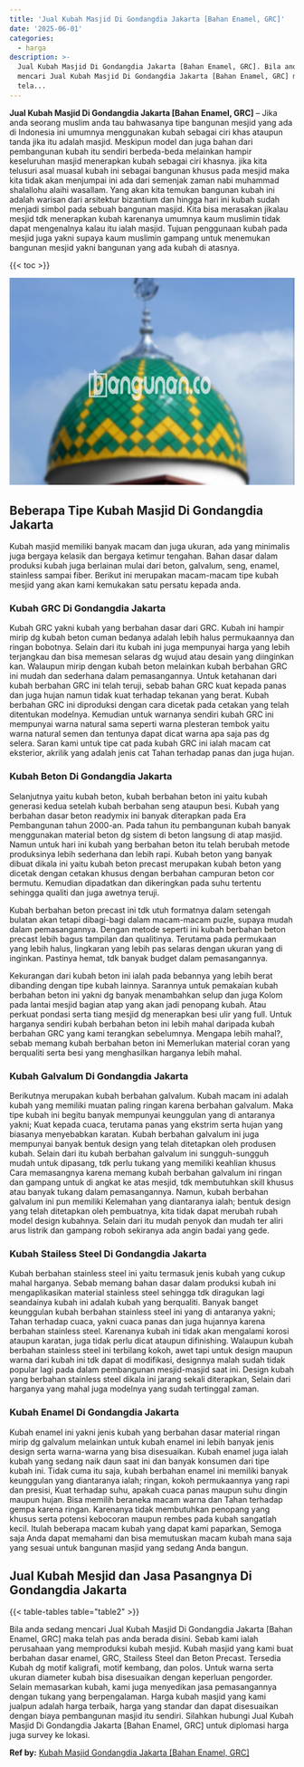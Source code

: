 ```yaml
---
title: 'Jual Kubah Masjid Di Gondangdia Jakarta [Bahan Enamel, GRC]'
date: '2025-06-01'
categories:
  - harga
description: >-
  Jual Kubah Masjid Di Gondangdia Jakarta [Bahan Enamel, GRC]. Bila anda sedang
  mencari Jual Kubah Masjid Di Gondangdia Jakarta [Bahan Enamel, GRC] maka
  tela...
---
```


**Jual Kubah Masjid Di Gondangdia Jakarta \[Bahan Enamel, GRC\]** – Jika anda seorang muslim anda tau bahwasanya tipe bangunan mesjid yang ada di Indonesia ini umumnya menggunakan kubah sebagai ciri khas ataupun tanda jika itu adalah masjid. Meskipun model dan juga bahan dari pembangunan kubah itu sendiri berbeda-beda melainkan hampir keseluruhan masjid menerapkan kubah sebagai ciri khasnya. jika kita telusuri asal muasal kubah ini sebagai bangunan khusus pada mesjid maka kita tidak akan menjumpai ini ada dari semenjak zaman nabi muhammad shalallohu alaihi wasallam. Yang akan kita temukan bangunan kubah ini adalah warisan dari arsitektur bizantium dan hingga hari ini kubah sudah menjadi simbol pada sebuah bangunan masjid. Kita bisa merasakan jikalau mesjid tdk menerapkan kubah karenanya umumnya kaum muslimin tidak dapat mengenalnya kalau itu ialah masjid. Tujuan penggunaan kubah pada mesjid juga yakni supaya kaum muslimin gampang untuk menemukan bangunan mesjid yakni bangunan yang ada kubah di atasnya.

{{< toc >}}

![Jual Kubah Masjid Di Gondangdia Jakarta [Bahan Enamel, GRC]](/images/jual-kubah-masjid-36.png)

## Beberapa Tipe Kubah Masjid Di Gondangdia Jakarta

Kubah masjid memiliki banyak macam dan juga ukuran, ada yang minimalis juga bergaya kelasik dan bergaya ketimur tengahan. Bahan dasar dalam produksi kubah juga berlainan mulai dari beton, galvalum, seng, enamel, stainless sampai fiber. Berikut ini merupakan macam-macam tipe kubah mesjid yang akan kami kemukakan satu persatu kepada anda.

### Kubah GRC Di Gondangdia Jakarta

Kubah GRC yakni kubah yang berbahan dasar dari GRC. Kubah ini hampir mirip dg kubah beton cuman bedanya adalah lebih halus permukaannya dan ringan bobotnya. Selain dari itu kubah ini juga mempunyai harga yang lebih terjangkau dan bisa memesan selaras dg wujud atau desain yang diinginkan kan. Walaupun mirip dengan kubah beton melainkan kubah berbahan GRC ini mudah dan sederhana dalam pemasangannya. Untuk ketahanan dari kubah berbahan GRC ini telah teruji, sebab bahan GRC kuat kepada panas dan juga hujan namun tidak kuat terhadap tekanan yang berat. Kubah berbahan GRC ini diproduksi dengan cara dicetak pada cetakan yang telah ditentukan modelnya. Kemudian untuk warnanya sendiri kubah GRC ini mempunyai warna natural sama seperti warna plesteran tembok yaitu warna natural semen dan tentunya dapat dicat warna apa saja pas dg selera. Saran kami untuk tipe cat pada kubah GRC ini ialah macam cat eksterior, akrilik yang adalah jenis cat Tahan terhadap panas dan juga hujan.

### Kubah Beton Di Gondangdia Jakarta

Selanjutnya yaitu kubah beton, kubah berbahan beton ini yaitu kubah generasi kedua setelah kubah berbahan seng ataupun besi. Kubah yang berbahan dasar beton readymix ini banyak diterapkan pada Era Pembangunan tahun 2000-an. Pada tahun itu pembangunan kubah banyak menggunakan material beton dg sistem di beton langsung di atap masjid. Namun untuk hari ini kubah yang berbahan beton itu telah berubah metode produksinya lebih sederhana dan lebih rapi. Kubah beton yang banyak dibuat dikala ini yaitu kubah beton precast merupakan kubah beton yang dicetak dengan cetakan khusus dengan berbahan campuran beton cor bermutu. Kemudian dipadatkan dan dikeringkan pada suhu tertentu sehingga qualiti dan juga awetnya teruji.

Kubah berbahan beton precast ini tdk utuh formatnya dalam setengah bulatan akan tetapi dibagi-bagi dalam macam-macam puzle, supaya mudah dalam pemasangannya. Dengan metode seperti ini kubah berbahan beton precast lebih bagus tampilan dan qualitinya. Terutama pada permukaan yang lebih halus, lingkaran yang lebih pas selaras dengan ukuran yang di inginkan. Pastinya hemat, tdk banyak budget dalam pemasangannya.

Kekurangan dari kubah beton ini ialah pada bebannya yang lebih berat dibanding dengan tipe kubah lainnya. Sarannya untuk pemakaian kubah berbahan beton ini yakni dg banyak menambahkan selup dan juga Kolom pada lantai mesjid bagian atap yang akan jadi penopang kubah. Atau perkuat pondasi serta tiang mesjid dg menerapkan besi ulir yang full. Untuk harganya sendiri kubah berbahan beton ini lebih mahal daripada kubah berbahan GRC yang kami terangkan sebelumnya. Mengapa lebih mahal?, sebab memang kubah berbahan beton ini Memerlukan material coran yang berqualiti serta besi yang menghasilkan harganya lebih mahal.

### Kubah Galvalum Di Gondangdia Jakarta

Berikutnya merupakan kubah berbahan galvalum. Kubah macam ini adalah kubah yang memiliki muatan paling ringan karena berbahan galvalum. Maka tipe kubah ini begitu banyak mempunyai keunggulan yang di antaranya yakni; Kuat kepada cuaca, terutama panas yang ekstrim serta hujan yang biasanya menyebabkan karatan. Kubah berbahan galvalum ini juga mempunyai banyak bentuk design yang telah ditetapkan oleh produsen kubah. Selain dari itu kubah berbahan galvalum ini sungguh-sungguh mudah untuk dipasang, tdk perlu tukang yang memiliki keahlian khusus Cara memasangnya karena memang kubah berbahan galvalum ini ringan dan gampang untuk di angkat ke atas mesjid, tdk membutuhkan skill khusus atau banyak tukang dalam pemasangannya. Namun, kubah berbahan galvalum ini pun memiliki Kelemahan yang diantaranya ialah; bentuk design yang telah ditetapkan oleh pembuatnya, kita tidak dapat merubah rubah model design kubahnya. Selain dari itu mudah penyok dan mudah ter aliri arus listrik dan gampang roboh sekiranya ada angin badai yang gede.

### Kubah Stailess Steel Di Gondangdia Jakarta

Kubah berbahan stainless steel ini yaitu termasuk jenis kubah yang cukup mahal harganya. Sebab memang bahan dasar dalam produksi kubah ini mengaplikasikan material stainless steel sehingga tdk diragukan lagi seandainya kubah ini adalah kubah yang berqualiti. Banyak banget keunggulan kubah berbahan stainless steel ini yang di antaranya yakni; Tahan terhadap cuaca, yakni cuaca panas dan juga hujannya karena berbahan stainless steel. Karenanya kubah ini tidak akan mengalami korosi ataupun karatan, juga tidak perlu dicat ataupun difinishing. Walaupun kubah berbahan stainless steel ini terbilang kokoh, awet tapi untuk design maupun warna dari kubah ini tdk dapat di modifikasi, designnya malah sudah tidak popular lagi pada dalam pembangunan mesjid-masjid saat ini. Design kubah yang berbahan stainless steel dikala ini jarang sekali diterapkan, Selain dari harganya yang mahal juga modelnya yang sudah tertinggal zaman.

### Kubah Enamel Di Gondangdia Jakarta

Kubah enamel ini yakni jenis kubah yang berbahan dasar material ringan mirip dg galvalum melainkan untuk kubah enamel ini lebih banyak jenis design serta warna-warna yang bisa disesuaikan. Kubah enamel juga ialah kubah yang sedang naik daun saat ini dan banyak konsumen dari tipe kubah ini. Tidak cuma itu saja, kubah berbahan enamel ini memiliki banyak keunggulan yang diantaranya ialah; ringan, kokoh permukaannya yang rapi dan presisi, Kuat terhadap suhu, apakah cuaca panas maupun suhu dingin maupun hujan. Bisa memilih beraneka macam warna dan Tahan terhadap gempa karena ringan. Karenanya tidak membutuhkan penopang yang khusus serta potensi kebocoran maupun rembes pada kubah sangatlah kecil. Itulah beberapa macam kubah yang dapat kami paparkan, Semoga saja Anda dapat memahami dan bisa memutuskan macam kubah mana saja yang sesuai untuk bangunan masjid yang sedang Anda bangun.

## Jual Kubah Mesjid dan Jasa Pasangnya Di Gondangdia Jakarta

{{< table-tables table="table2" >}}

Bila anda sedang mencari Jual Kubah Masjid Di Gondangdia Jakarta \[Bahan Enamel, GRC\] maka telah pas anda berada disini. Sebab kami ialah perusahaan yang memproduksi kubah mesjid. Kubah masjid yang kami buat berbahan dasar enamel, GRC, Stailess Steel dan Beton Precast. Tersedia Kubah dg motif kaligrafi, motif kembang, dan polos. Untuk warna serta ukuran diameter kubah bisa disesuaikan dengan keperluan pengorder. Selain memasarkan kubah, kami juga menyedikan jasa pemasangannya dengan tukang yang berpengalaman. Harga kubah masjid yang kami jualpun adalah harga terbaik, harga yang standar dan dapat disesuaikan dengan biaya pembangunan masjid itu sendiri. Silahkan hubungi Jual Kubah Masjid Di Gondangdia Jakarta \[Bahan Enamel, GRC\] untuk diplomasi harga juga survey ke lokasi.

**Ref by:** [Kubah Masjid Gondangdia Jakarta [Bahan Enamel, GRC]](https://id.wikipedia.org/wiki/Kubah)
